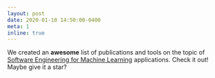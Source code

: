 ```yaml
---
layout: post
date: 2020-01-10 14:50:00-0400
meta: 1
inline: true
---
```


We created an **awesome** list of publications and tools on the topic of <a href="https://github.com/SE-ML/awesome-seml/blob/master/readme.md" target="_blank">Software Engineering for Machine Learning</a> applications. Check it out! Maybe give it a star?
